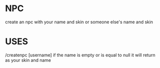 # NPC
create an npc with your name and skin or someone else's name and skin
# USES
/createnpc [username]
if the name is empty or is equal to null it will return as your skin and name
